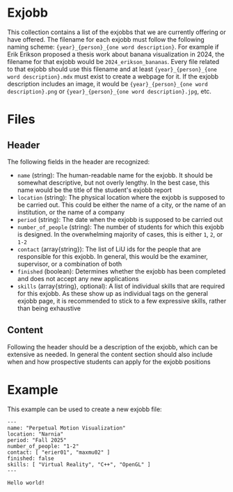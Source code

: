 # Exjobb
This collection contains a list of the exjobbs that we are currently offering or have offered.  The filename for each exjobb must follow the following naming scheme:  `{year}_{person}_{one word description}`.  For example if Erik Erikson proposed a thesis work about banana visualization in 2024, the filename for that exjobb would be `2024_erikson_bananas`.  Every file related to that exjobb should use this filename and at least `{year}_{person}_{one word description}.mdx` must exist to create a webpage for it.  If the exjobb description includes an image, it would be `{year}_{person}_{one word description}.png` or `{year}_{person}_{one word description}.jpg`, etc.

# Files
## Header
The following fields in the header are recognized:
 - `name` (string): The human-readable name for the exjobb.  It should be somewhat descriptive, but not overly lengthy.  In the best case, this name would be the title of the student's exjobb report
 - `location` (string): The physical location where the exjobb is supposed to be carried out.  This could be either the name of a city, or the name of an institution, or the name of a company
 - `period` (string): The date when the exjobb is supposed to be carried out
 - `number_of_people` (string): The number of students for which this exjobb is designed.  In the overwhelming majority of cases, this is either `1`, `2`, or `1-2`
 - `contact` (array{string}): The list of LiU ids for the people that are responsible for this exjobb.  In general, this would be the examiner, supervisor, or a combination of both
 - `finished` (boolean): Determines whether the exjobb has been completed and does not accept any new applications
 - `skills` (array{string}, optional): A list of individual skills that are required for this exjobb.  As these show up as individual tags on the general exjobb page, it is recommended to stick to a few expressive skills, rather than being exhaustive

## Content
Following the header should be a description of the exjobb, which can be extensive as needed.  In general the content section should also include when and how prospective students can apply for the exjobb positions

# Example
This example can be used to create a new exjobb file:

```mdx
---
name: "Perpetual Motion Visualization"
location: "Narnia"
period: "Fall 2025"
number_of_people: "1-2"
contact: [ "erier01", "maxmu02" ]
finished: false
skills: [ "Virtual Reality", "C++", "OpenGL" ]
---

Hello world!
```
